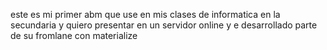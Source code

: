 este es mi primer abm que use en mis clases de informatica en la secundaria y quiero presentar en un servidor online y e desarrollado parte de su fromlane con materialize
